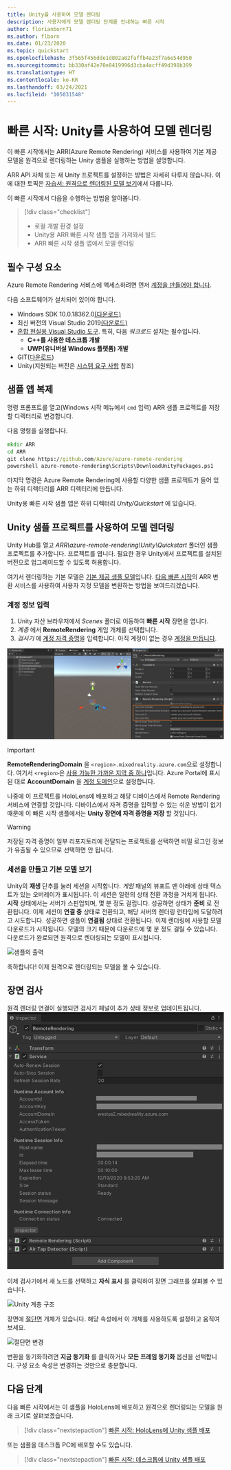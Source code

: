 ```yaml
---
title: Unity를 사용하여 모델 렌더링
description: 사용자에게 모델 렌더링 단계를 안내하는 빠른 시작
author: florianborn71
ms.author: flborn
ms.date: 01/23/2020
ms.topic: quickstart
ms.openlocfilehash: 3f565f456dde1d802a82faffb4a23f7a6e54d950
ms.sourcegitcommit: bb330af42e70e8419996d3cba4acff49d398b399
ms.translationtype: HT
ms.contentlocale: ko-KR
ms.lasthandoff: 03/24/2021
ms.locfileid: "105031548"
---
```

# <a name="quickstart-render-a-model-with-unity"></a>빠른 시작: Unity를 사용하여 모델 렌더링

이 빠른 시작에서는 ARR(Azure Remote Rendering) 서비스를 사용하여 기본 제공 모델을 원격으로 렌더링하는 Unity 샘플을 실행하는 방법을 설명합니다.

ARR API 자체 또는 새 Unity 프로젝트를 설정하는 방법은 자세히 다루지 않습니다. 이에 대한 토픽은 [자습서: 원격으로 렌더링된 모델 보기](../tutorials/unity/view-remote-models/view-remote-models.md)에서 다룹니다.

이 빠른 시작에서 다음을 수행하는 방법을 알아봅니다.
> [!div class="checklist"]
>
>* 로컬 개발 환경 설정
>* Unity용 ARR 빠른 시작 샘플 앱을 가져와서 빌드
>* ARR 빠른 시작 샘플 앱에서 모델 렌더링

## <a name="prerequisites"></a>필수 구성 요소

Azure Remote Rendering 서비스에 액세스하려면 먼저 [계정을 만들어야 합니다](../how-tos/create-an-account.md).

다음 소프트웨어가 설치되어 있어야 합니다.

* Windows SDK 10.0.18362.0[(다운로드)](https://developer.microsoft.com/windows/downloads/windows-10-sdk)
* 최신 버전의 Visual Studio 2019[(다운로드)](https://visualstudio.microsoft.com/vs/older-downloads/)
* [혼합 현실용 Visual Studio 도구](/windows/mixed-reality/install-the-tools). 특히, 다음 *워크로드* 설치는 필수입니다.
  * **C++를 사용한 데스크톱 개발**
  * **UWP(유니버설 Windows 플랫폼) 개발**
* GIT([다운로드](https://git-scm.com/downloads))
* Unity(지원되는 버전은 [시스템 요구 사항](../overview/system-requirements.md#unity) 참조)

## <a name="clone-the-sample-app"></a>샘플 앱 복제

명령 프롬프트를 열고(Windows 시작 메뉴에서 `cmd` 입력) ARR 샘플 프로젝트를 저장할 디렉터리로 변경합니다.

다음 명령을 실행합니다.

```cmd
mkdir ARR
cd ARR
git clone https://github.com/Azure/azure-remote-rendering
powershell azure-remote-rendering\Scripts\DownloadUnityPackages.ps1
```

마지막 명령은 Azure Remote Rendering에 사용할 다양한 샘플 프로젝트가 들어 있는 하위 디렉터리를 ARR 디렉터리에 만듭니다.

Unity용 빠른 시작 샘플 앱은 하위 디렉터리 *Unity/Quickstart* 에 있습니다.

## <a name="rendering-a-model-with-the-unity-sample-project"></a>Unity 샘플 프로젝트를 사용하여 모델 렌더링

Unity Hub를 열고 *ARR\azure-remote-rendering\Unity\Quickstart* 폴더인 샘플 프로젝트를 추가합니다.
프로젝트를 엽니다. 필요한 경우 Unity에서 프로젝트를 설치된 버전으로 업그레이드할 수 있도록 허용합니다.

여기서 렌더링하는 기본 모델은 [기본 제공 샘플 모델](../samples/sample-model.md)입니다. [다음 빠른 시작](convert-model.md)의 ARR 변환 서비스를 사용하여 사용자 지정 모델을 변환하는 방법을 보여드리겠습니다.

### <a name="enter-your-account-info"></a>계정 정보 입력

1. Unity 자산 브라우저에서 *Scenes* 폴더로 이동하여 **빠른 시작** 장면을 엽니다.
1. *계층* 에서 **RemoteRendering** 게임 개체를 선택합니다.
1. *검사기* 에 [계정 자격 증명](../how-tos/create-an-account.md)을 입력합니다. 아직 계정이 없는 경우 [계정을 만듭니다](../how-tos/create-an-account.md).

![ARR 계정 정보](./media/arr-sample-account-info.png)

> [!IMPORTANT]
> **RemoteRenderingDomain** 을 `<region>.mixedreality.azure.com`으로 설정합니다. 여기서 `<region>`은 [사용 가능한 가까운 지역 중 하나](../reference/regions.md)입니다.
> Azure Portal에 표시된 대로 **AccountDomain** 을 [계정 도메인](../how-tos/create-an-account.md#retrieve-the-account-information)으로 설정합니다.

나중에 이 프로젝트를 HoloLens에 배포하고 해당 디바이스에서 Remote Rendering 서비스에 연결할 것입니다. 디바이스에서 자격 증명을 입력할 수 있는 쉬운 방법이 없기 때문에 이 빠른 시작 샘플에서는 **Unity 장면에 자격 증명을 저장** 할 것입니다.

> [!WARNING]
> 저장된 자격 증명이 일부 리포지토리에 전달되는 프로젝트를 선택하면 비밀 로그인 정보가 유출될 수 있으므로 선택하면 안 됩니다.

### <a name="create-a-session-and-view-the-default-model"></a>세션을 만들고 기본 모델 보기

Unity의 **재생** 단추를 눌러 세션을 시작합니다. *게임* 패널의 뷰포트 맨 아래에 상태 텍스트가 있는 오버레이가 표시됩니다. 이 세션은 일련의 상태 전환 과정을 거치게 됩니다. **시작** 상태에서는 서버가 스핀업되며, 몇 분 정도 걸립니다. 성공하면 상태가 **준비** 로 전환됩니다. 이제 세션이 **연결 중** 상태로 전환되고, 해당 서버의 렌더링 런타임에 도달하려고 시도합니다. 성공하면 샘플이 **연결됨** 상태로 전환됩니다. 이제 렌더링에 사용할 모델 다운로드가 시작됩니다. 모델의 크기 때문에 다운로드에 몇 분 정도 걸릴 수 있습니다. 다운로드가 완료되면 원격으로 렌더링되는 모델이 표시됩니다.

![샘플의 출력](media/arr-sample-output.png)

축하합니다! 이제 원격으로 렌더링되는 모델을 볼 수 있습니다.

## <a name="inspecting-the-scene"></a>장면 검사

원격 렌더링 연결이 실행되면 검사기 패널이 추가 상태 정보로 업데이트됩니다. ![Unity 샘플 재생](./media/arr-sample-configure-session-running.png)

이제 검사기에서 새 노드를 선택하고 **자식 표시** 를 클릭하여 장면 그래프를 살펴볼 수 있습니다.

![Unity 계층 구조](./media/unity-hierarchy.png)

장면에 [절단면](../overview/features/cut-planes.md) 개체가 있습니다. 해당 속성에서 이 개체를 사용하도록 설정하고 움직여 보세요.

![절단면 변경](media/arr-sample-unity-cutplane.png)

변환을 동기화하려면 **지금 동기화** 를 클릭하거나 **모든 프레임 동기화** 옵션을 선택합니다. 구성 요소 속성은 변경하는 것만으로 충분합니다.

## <a name="next-steps"></a>다음 단계

다음 빠른 시작에서는 이 샘플을 HoloLens에 배포하고 원격으로 렌더링되는 모델을 원래 크기로 살펴보겠습니다.

> [!div class="nextstepaction"]
> [빠른 시작: HoloLens에 Unity 샘플 배포](deploy-to-hololens.md)

또는 샘플을 데스크톱 PC에 배포할 수도 있습니다.

> [!div class="nextstepaction"]
> [빠른 시작: 데스크톱에 Unity 샘플 배포](deploy-to-desktop.md)